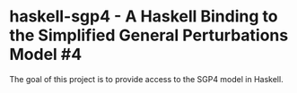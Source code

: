 haskell-sgp4 - A Haskell Binding to the Simplified General Perturbations Model #4
=============================================

The goal of this project is to provide access to the SGP4 model in Haskell.
